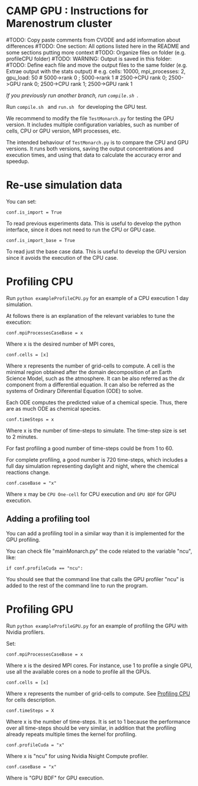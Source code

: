 CAMP GPU : Instructions for Marenostrum cluster
======

#TODO: Copy paste comments from CVODE and add information about differences
#TODO: One section: All options listed here in the README and some sections putting more context
#TODO: Organize files on folder (e.g. profileCPU folder)
#TODO: WARNING: Output is saved in this folder:
#TODO: Define each file and move the output files to the same folder (e.g. Extrae output with the stats output)
    # e.g. cells: 10000, mpi_processes: 2, gpu_load: 50
    # 5000->rank 0 ; 5000->rank 1
    # 2500->CPU rank 0; 2500->GPU rank 0; 2500->CPU rank 1; 2500->GPU rank 1

*If you previously run another branch, run `compile.sh `.*

Run `compile.sh ` and `run.sh ` for developing the GPU test.

We recommend to modify the file `TestMonarch.py` for testing the GPU version. It includes multiple configuration variables, such as number of cells, CPU or GPU version, MPI processes, etc.

The intended behaviour of `TestMonarch.py` is to compare the CPU and GPU versions. It runs both versions, saving the output concentrations and execution times, and using that data to calculate the accuracy error and speedup. 

# Re-use simulation data

You can set:

`conf.is_import = True`

To read previous experiments data. This is useful to develop the python interface, since it does not need to run the CPU or GPU case.

`conf.is_import_base = True`

To read just the base case data. This is useful to develop the GPU version since it avoids the execution of the CPU case.

# Profiling CPU

Run `python exampleProfileCPU.py` for an example of a 
CPU execution 1 day simulation.

At follows there is an explanation of the relevant
variables to tune the execution:

`conf.mpiProcessesCaseBase = x`

Where x is the desired number of MPI cores,

`conf.cells = [x]`

Where x represents the number of grid-cells to compute.
A cell is the minimal region obtained after the domain
decomposition of an Earth Science Model, such as
the atmosphere. It can be also referred as the _dx_ component
from a differential equation. It can also be referred as the systems of Ordinary Diferential Equation (ODE) to solve.

Each ODE computes the predicted value of a chemical specie.
Thus, there are as much ODE as chemical species.

`conf.timeSteps = x`

Where x is the number of time-steps to simulate. The
time-step size is set to 2 minutes.

For fast profiling a good number of time-steps could be
from 1 to 60.

For complete profiling, a good number is 720 time-steps,
which includes a full day simulation representing
daylight and night, where the chemical reactions change.

`conf.caseBase = "x"`

Where x may be `CPU One-cell` for CPU execution and
`GPU BDF` for GPU execution.

## Adding a profiling tool

You can add a profiling tool in a similar way than
it is implemented for the GPU profiling.

You can check file "mainMonarch.py" the code related
to the variable "ncu", like:

`if conf.profileCuda == "ncu":`

You should see that the command line that calls the
GPU profiler "ncu" is added to
the rest of the command line to run the program.

# Profiling GPU

Run `python exampleProfileGPU.py` for an example of profiling
the GPU with Nvidia profilers.

Set:

`conf.mpiProcessesCaseBase = x`

Where x is the desired MPI cores. For instance, use 1
to profile a single GPU, use all the available
cores on a node to profile all the GPUs.

`conf.cells = [x]`

Where x represents the number of grid-cells to compute.
See [Profiling CPU](#Profiling-CPU) for cells description.

`conf.timeSteps = X`

Where x is the number of time-steps. It is set to 1
because the performance over all time-steps
should be very similar, in addition that the profiling
already repeats multiple times the kernel for
profiling.

`conf.profileCuda = "x"`

Where x is "ncu" for using Nvidia Nsight Compute profiler.

`conf.caseBase = "x"`

Where is "GPU BDF" for GPU execution.